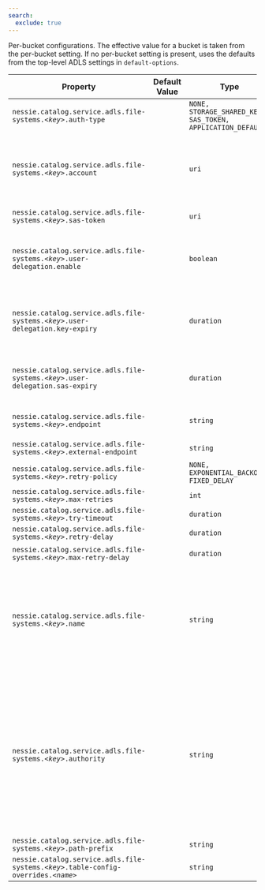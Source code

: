 ```yaml
---
search:
  exclude: true
---
```

<!--start-->

Per-bucket configurations. The effective value for a bucket is taken from the per-bucket  setting. If no per-bucket setting is present, uses the defaults from the top-level ADLS  settings in `default-options`.

| Property | Default Value | Type | Description |
|----------|---------------|------|-------------|
| `nessie.catalog.service.adls.file-systems.`_`<key>`_`.auth-type` |  | `NONE, STORAGE_SHARED_KEY, SAS_TOKEN, APPLICATION_DEFAULT` | The authentication type to use.  |
| `nessie.catalog.service.adls.file-systems.`_`<key>`_`.account` |  | `uri` | Name of the basic-credentials secret containing the fully-qualified account name, e.g. `"myaccount.dfs.core.windows.net"` and account key, configured using the `name` and `secret` fields. If not specified, it will be queried via the configured credentials provider.  |
| `nessie.catalog.service.adls.file-systems.`_`<key>`_`.sas-token` |  | `uri` | Name of the key-secret containing the SAS token to access the ADLS file system.  |
| `nessie.catalog.service.adls.file-systems.`_`<key>`_`.user-delegation.enable` |  | `boolean` | Enable short-lived user-delegation SAS tokens per file-system. <br><br>The current default is to not enable short-lived and scoped-down credentials, but the  default may change to enable in the future.  |
| `nessie.catalog.service.adls.file-systems.`_`<key>`_`.user-delegation.key-expiry` |  | `duration` | Expiration time / validity duration of the user-delegation _key_, this key is  _not_ passed to the client.  <br><br>Defaults to 7 days minus 1 minute (the maximum), must be >= 1 second. |
| `nessie.catalog.service.adls.file-systems.`_`<key>`_`.user-delegation.sas-expiry` |  | `duration` | Expiration time / validity duration of the user-delegation _SAS token_, which  _is_ sent to the client.  <br><br>Defaults to 3 hours, must be >= 1 second. |
| `nessie.catalog.service.adls.file-systems.`_`<key>`_`.endpoint` |  | `string` | Define a custom HTTP endpoint. In case clients need to use a different URI, use the `.external-endpoint` setting.  |
| `nessie.catalog.service.adls.file-systems.`_`<key>`_`.external-endpoint` |  | `string` | Define a custom HTTP endpoint, this value is used by clients.  |
| `nessie.catalog.service.adls.file-systems.`_`<key>`_`.retry-policy` |  | `NONE, EXPONENTIAL_BACKOFF, FIXED_DELAY` | Configure the retry strategy.  |
| `nessie.catalog.service.adls.file-systems.`_`<key>`_`.max-retries` |  | `int` | Mandatory, if any `retry-policy` is configured.   |
| `nessie.catalog.service.adls.file-systems.`_`<key>`_`.try-timeout` |  | `duration` | Mandatory, if any `retry-policy` is configured.   |
| `nessie.catalog.service.adls.file-systems.`_`<key>`_`.retry-delay` |  | `duration` | Mandatory, if any `retry-policy` is configured.   |
| `nessie.catalog.service.adls.file-systems.`_`<key>`_`.max-retry-delay` |  | `duration` | Mandatory, if `EXPONENTIAL_BACKOFF` is configured.   |
| `nessie.catalog.service.adls.file-systems.`_`<key>`_`.name` |  | `string` | The human consumable name of the bucket. If unset, the name of the bucket will be extracted  from the configuration option name, e.g. if `nessie.catalog.service.s3.bucket1.name=my-bucket` is set, the bucket name will be `my-bucket` ; otherwise, it will be `bucket1`.   <br><br>This can be used; if the bucket name contains non-alphanumeric characters, such as dots or  dashes.  |
| `nessie.catalog.service.adls.file-systems.`_`<key>`_`.authority` |  | `string` | The authority part in a storage location URI. This is the bucket name for S3 and GCS, for ADLS  this is the storage account name (optionally prefixed with the container/file-system name).  Defaults to (`#name()`).   <br><br>For S3 and GCS this option should mention the name of the bucket.   <br><br>For ADLS: The value of this option is using the `container@storageAccount` syntax. It  is mentioned as `<file_system>@<account_name>` in the [Azure  Docs ](https://learn.microsoft.com/en-us/azure/storage/blobs/data-lake-storage-introduction-abfs-uri). Note that the `<file_system>@` part is optional, `<account_name>` is the  fully qualified name, usually ending in `.dfs.core.windows.net`. |
| `nessie.catalog.service.adls.file-systems.`_`<key>`_`.path-prefix` |  | `string` | The path prefix for this storage location.  |
| `nessie.catalog.service.adls.file-systems.`_`<key>`_`.table-config-overrides.`_`<name>`_ |  | `string` | Iceberg table configuration overrides for all tables stored in this bucket.  |
